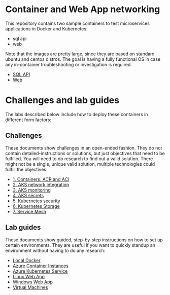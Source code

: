 # Container and Web App networking

This repository contains two sample containers to test microservices applications in Docker and Kubernetes:

* sql api
* web

Note that the images are pretty large, since they are based on standard ubuntu and centos distros. The goal is having a fully functional OS in case any in-container troubleshooting or investigation is required.

* [SQL API](api/README.md)
* [Web](web/README.md)

# Challenges and lab guides

The labs described below include how to deploy these containers in different form factors:

## Challenges

These documents show challenges in an open-ended fashion. They do not contain detailed-instructions or solutions, but just objectives that need to be fulfilled. You will need to do research to find out a valid solution. There might not be a single, unique valid solution, multiple technologies could fulfill the objectives.

* [1. Containers, ACR and ACI](challenges/containers.md)
* [2. AKS network integration](challenges/aks_private.md)
* [3. AKS monitoring](challenges/aks_monitoring.md)
* [4. AKS secrets](challenges/aks_secrets.md)
* [5. Kubernetes security](challenges/aks_security.md)
* [6. Kubernetes Storage](challenges/aks_storage.md)
* [7. Service Mesh](challenges/aks_mesh.md)

## Lab guides

These documents show guided, step-by-step instructions on how to set up certain environments. They are useful if you want to quickly standup an environment without having to do any research:

* [Local Docker](lab-guides/docker.md)
* [Azure Container Instances](lab-guides/aci.md)
* [Azure Kubernetes Service](lab-guides/aks.md)
* [Linux Web App](lab-guides/linux_webapp.md)
* [Windows Web App](lab-guides/windows_webapp.md)
* [Virtual Machines](lab-guides/vms.md)
